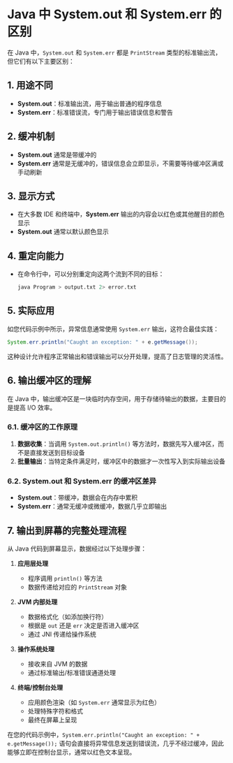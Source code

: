# Java 中 System.out 和 System.err 的区别

在 Java 中，`System.out` 和 `System.err` 都是 `PrintStream` 类型的标准输出流，但它们有以下主要区别：

## 1. 用途不同

- **System.out**：标准输出流，用于输出普通的程序信息
- **System.err**：标准错误流，专门用于输出错误信息和警告

## 2. 缓冲机制

- **System.out** 通常是带缓冲的
- **System.err** 通常是无缓冲的，错误信息会立即显示，不需要等待缓冲区满或手动刷新

## 3. 显示方式

- 在大多数 IDE 和终端中，**System.err** 输出的内容会以红色或其他醒目的颜色显示
- **System.out** 通常以默认颜色显示

## 4. 重定向能力

- 在命令行中，可以分别重定向这两个流到不同的目标：

  ```bash
  java Program > output.txt 2> error.txt
  ```

## 5. 实际应用

如您代码示例中所示，异常信息通常使用 `System.err` 输出，这符合最佳实践：

```java
System.err.println("Caught an exception: " + e.getMessage());
```

这种设计允许程序正常输出和错误输出可以分开处理，提高了日志管理的灵活性。

## 6. 输出缓冲区的理解

在 Java 中，输出缓冲区是一块临时内存空间，用于存储待输出的数据，主要目的是提高 I/O 效率。

### 6.1. 缓冲区的工作原理

1. **数据收集**：当调用 `System.out.println()` 等方法时，数据先写入缓冲区，而不是直接发送到目标设备
2. **批量输出**：当特定条件满足时，缓冲区中的数据才一次性写入到实际输出设备

### 6.2. System.out 和 System.err 的缓冲区差异

- **System.out**：带缓冲，数据会在内存中累积
- **System.err**：通常无缓冲或微缓冲，数据几乎立即输出

## 7. 输出到屏幕的完整处理流程

从 Java 代码到屏幕显示，数据经过以下处理步骤：

1. **应用层处理**
   - 程序调用 `println()` 等方法
   - 数据传递给对应的 `PrintStream` 对象

2. **JVM 内部处理**
   - 数据格式化（如添加换行符）
   - 根据是 `out` 还是 `err` 决定是否进入缓冲区
   - 通过 JNI 传递给操作系统

3. **操作系统处理**
   - 接收来自 JVM 的数据
   - 通过标准输出/标准错误通道处理

4. **终端/控制台处理**
   - 应用颜色渲染（如 `System.err` 通常显示为红色）
   - 处理特殊字符和格式
   - 最终在屏幕上呈现

在您的代码示例中，`System.err.println("Caught an exception: " + e.getMessage());` 语句会直接将异常信息发送到错误流，几乎不经过缓冲，因此能够立即在控制台显示，通常以红色文本呈现。
